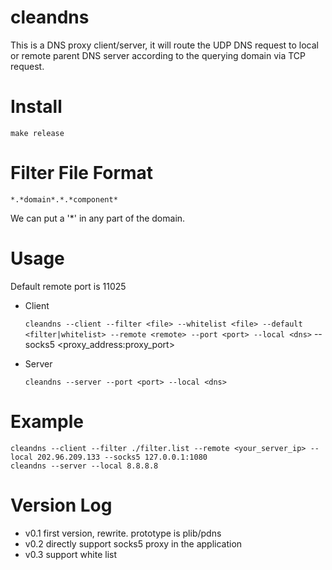 cleandns
========

This is a DNS proxy client/server, it will route the UDP DNS request to local or remote parent DNS server according to the querying domain via TCP request.

Install
========
    make release

Filter File Format
========
    *.*domain*.*.*component*
We can put a '*' in any part of the domain.

Usage
========
Default remote port is 11025
* Client

    `cleandns --client --filter <file> --whitelist <file> --default <filter|whitelist> --remote <remote> --port <port> --local <dns>` --socks5 <proxy_address:proxy_port>

* Server

    `cleandns --server --port <port> --local <dns>`

Example
========

    cleandns --client --filter ./filter.list --remote <your_server_ip> --local 202.96.209.133 --socks5 127.0.0.1:1080
    cleandns --server --local 8.8.8.8

Version Log
========
* v0.1    first version, rewrite. prototype is plib/pdns
* v0.2    directly support socks5 proxy in the application
* v0.3    support white list
